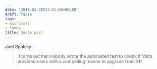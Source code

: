 ```yaml
---
date: '2011-03-30T23:51:00+00:00'
draft: false
tags:
- microsoft
- funny
title: Quote post
---
```


Joel Spolsky:

>It turns out that nobody wrote the automated test to check if Vista provided users with a compelling reason to upgrade from XP.
